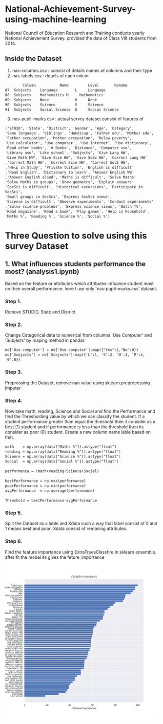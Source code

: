 # National-Achievement-Survey-using-machine-learning
National Council of Education Research and Training conducts yearly National Achievement Survey. provided the data of Class VIII students from 2014.

## Inside the Dataset
1. nas-columns.csv : consist of details names of columns and their type
2. nas-labels.csv : details of each colum

```
        Column	         Name	      Level       Rename
87	Subjects	Language        L	  Language
88	Subjects	Mathematics	M	  Mathematics
89	Subjects	None	        0	  None
90	Subjects	Science	        S	  Science
91	Subjects	Social Science  O	  Social Science

```
3. nas-pupil-marks.csv : actual servey dataset consist of feaures of 

```
['STUID', 'State', 'District', 'Gender', 'Age', 'Category',
'Same language', 'Siblings', 'Handicap', 'Father edu', 'Mother edu',
'Father occupation', 'Mother occupation', 'Below poverty',
'Use calculator', 'Use computer', 'Use Internet', 'Use dictionary',
'Read other books', '# Books', 'Distance', 'Computer use',
'Library use', 'Like school', 'Subjects', 'Give Lang HW',
'Give Math HW', 'Give Scie HW', 'Give SoSc HW', 'Correct Lang HW'
,'Correct Math HW', 'Correct Scie HW', 'Correct SocS HW',
,'Help in Study', 'Private tuition', 'English is difficult'
,'Read English', 'Dictionary to learn', 'Answer English WB'
,'Answer English aloud', 'Maths is difficult', 'Solve Maths'   
'Solve Maths in groups', 'Draw geometry', 'Explain answers'
'SocSci is difficult', 'Historical excursions', 'Participate in SocSci',
'Small groups in SocSci', 'Express SocSci views',
'Science is difficult', 'Observe experiments', 'Conduct experiments'
,'Solve science problems', 'Express science views', 'Watch TV',
'Read magazine', 'Read a book', 'Play games', 'Help in household',
'Maths %', 'Reading %', 'Science %', 'Social %']
```

# Three Question to solve using this survey Dataset
## 1. What influences students performance the most? (analysis1.ipynb)
Based on the feature or attributes which attributes influance student most on their overall performance. here I use only 'nas-pupil-marks.csv' dataset.
### Step 1.
Remove STUDID, State and District 
### Step 2.
Change Categorical data to numerical from columns 'Use Computer' and 'Subjects' by maping method in pandas
```
nd['Use computer'] = nd['Use computer'].map({"Yes":1,"No":0})
nd['Subjects'] = nd['Subjects'].map({'L':1, 'S':2, 'O':3, 'M':4, '0':0})
```
### Step 3.
Preprossing the Dataset, remove nan value using sklearn.preprocessing Imputer
### Step 4.
Now take math, reading, Science and Social and find the Performance and find the Thresholding value by which we can classify the student.
If a student performance greater than equal the threshold then it consider as a best (1) student and if performance is less than the threshold then its consider as poor (0) student. Create a new column name lable based on that.

```
math    = np.array(data["Maths %"]).astype("float")
reading = np.array(data["Reading %"]).astype("float")
Science = np.array(data["Science %"]).astype("float")
Social  = np.array(data["Social %"]).astype("float")

performance = (math+reading+Science+Social)

bestPerformance = np.max(performance)
poorPerformance = np.min(performance)
avgPerformance  = np.average(performance)

Threshold = bestPerformance-avgPerformance

```
### Step 5.
Split the Dataset as a lable and Xdata such a way that label consist of 0 and 1 means best and poor. 
Xdata consist of remaning attributes.

### Step 6.
Find the feature importance using ExtraTreesClassfire in sklearn.ensemble.
after fit the model its gives the feture_importance
![Alt text](influence.png?raw=true "influence") 











